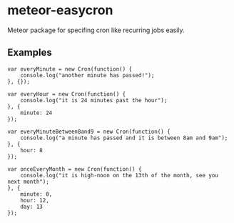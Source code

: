 meteor-easycron
===============

Meteor package for specifing cron like recurring jobs easily.


Examples
--------

```
var everyMinute = new Cron(function() {
    console.log("another minute has passed!");
}, {});

var everyHour = new Cron(function() {
    console.log("it is 24 minutes past the hour");
}, {
    minute: 24
});

var everyMinuteBetween8and9 = new Cron(function() {
    console.log("a minute has passed and it is between 8am and 9am");
}, {
    hour: 8
});

var onceEveryMonth = new Cron(function() {
    console.log("it is high-noon on the 13th of the month, see you next month");
}, {
    minute: 0,
    hour: 12,
    day: 13
});
```
